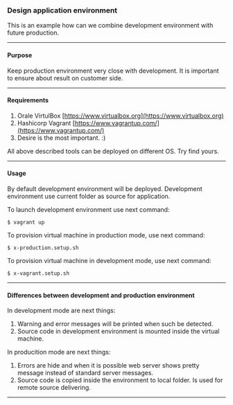 ### Design application environment

This is an example how can we combine development environment with future
production.

---

#### Purpose

Keep production environment very close with development.
It is important to ensure about result on customer side.

---

#### Requirements

1. Orale VirtulBox [https://www.virtualbox.org](https://www.virtualbox.org)
1. Hashicorp Vagrant [https://www.vagrantup.com/](https://www.vagrantup.com/)
1. Desire is the most important. :)

All above described tools can be deployed on different OS. Try find yours.

---

#### Usage

By default development environment will be deployed. Development environment use
current folder as source for application.

To launch development environment use next command:

```
$ vagrant up
```

To provision virtual machine in production mode, use next command:
```
$ x-production.setup.sh
```

To provision virtual machine in development mode, use next command:
```
$ x-vagrant.setup.sh
```

---

#### Differences between development and production environment

In development mode are next things:

1. Warning and error messages will be printed when such be detected.
1. Source code in development environment is mounted inside the virtual machine.

In producition mode are next things:

1. Errors are hide and when it is possible web server shows pretty message
instead of standard server messages.
1. Source code is copied inside the environment to local folder. Is used for
remote source delivering.

---
